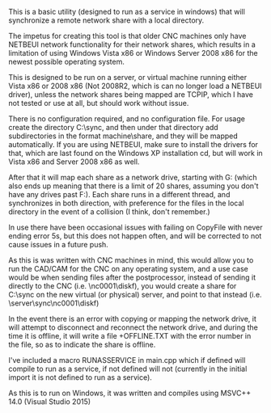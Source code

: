 This is a basic utility (designed to run as a service in windows) that will 
synchronize a remote network share with a local directory.

The impetus for creating this tool is that older CNC machines only have NETBEUI 
network functionality for their network shares, which results in a limitation
of using Windows Vista x86 or Windows Server 2008 x86 for the newest possible
operating system.

This is designed to be run on a server, or virtual machine running either Vista
x86 or 2008 x86 (Not 2008R2, which is can no longer load a NETBEUI driver),
unless the network shares being mapped are TCPIP, which I have not tested or
use at all, but should work without issue.

There is no configuration required, and no configuration file.
For usage create the directory C:\sync, and then under that directory add
subdirectories in the format machine\share, and they will be mapped
automatically. If you are using NETBEUI, make sure to install the drivers for
that, which are last found on the Windows XP installation cd, but will work in
Vista x86 and Server 2008 x86 as well.

After that it will map each share as a network drive, starting with G: (which 
also ends up meaning that there is a limit of 20 shares, assuming you don't
have any drives past F:). Each share runs in a different thread, and 
synchronizes in both direction, with preference for the files in the local 
directory in the event of a collision (I think, don't remember.)

In use there have been occasional issues with failing on CopyFile with never
ending error 5s, but this does not happen often, and will be corrected to not
cause issues in a future push.

As this is was written with CNC machines in mind, this would allow you to run
the CAD/CAM for the CNC on any operating system, and a use case would be when 
sending files after the postprocessor, instead of sending it directly to the 
CNC (i.e. \\nc0001\diskf), you would create a share for C:\sync on the new 
virtual (or physical) server, and point to that instead 
(i.e. \\server\sync\nc0001\diskf)

In the event there is an error with copying or mapping the network drive, it
will attempt to disconnect and reconnect the network drive, and during the
time it is offline, it will write a file +OFFLINE.TXT with the error number
in the file, so as to indicate the share is offline.

I've included a macro RUNASSERVICE in main.cpp which if defined will compile
to run as a service, if not defined will not (currently in the initial import 
it is not defined to run as a service).

As this is to run on Windows, it was written and compiles using MSVC++ 14.0
(Visual Studio 2015)

